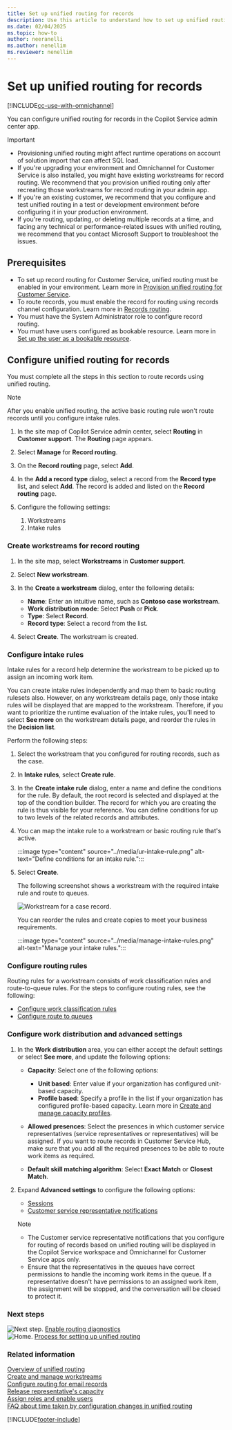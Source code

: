 ```yaml
---
title: Set up unified routing for records
description: Use this article to understand how to set up unified routing for records in Customer Service.
ms.date: 02/04/2025
ms.topic: how-to
author: neeranelli
ms.author: nenellim
ms.reviewer: nenellim
---
```


# Set up unified routing for records

[!INCLUDE[cc-use-with-omnichannel](../../includes/cc-use-with-omnichannel.md)]

You can configure unified routing for records in the Copilot Service admin center app.

> [!IMPORTANT]
> - Provisioning unified routing might affect runtime operations on account of solution import that can affect SQL load.
> - If you're upgrading your environment and Omnichannel for Customer Service is also installed, you might have existing workstreams for record routing. We recommend that you provision unified routing only after recreating those workstreams for record routing in your admin app.
> - If you're an existing customer, we recommend that you configure and test unified routing in a test or development environment before configuring it in your production environment.
> - If you're routing, updating, or deleting multiple records at a time, and facing any technical or performance-related issues with unified routing, we recommend that you contact Microsoft Support to troubleshoot the issues.

## Prerequisites

- To set up record routing for Customer Service, unified routing must be enabled in your environment. Learn more in [Provision unified routing for Customer Service](provision-unified-routing.md).
- To route records, you must enable the record for routing using records channel configuration. Learn more in [Records routing](enable-entities-for-queues.md).
- You must have the System Administrator role to configure record routing.
- You must have users configured as bookable resource. Learn more in [Set up the user as a bookable resource](users-user-profiles.md).

## Configure unified routing for records

You must complete all the steps in this section to route records using unified routing.

> [!NOTE]
> After you enable unified routing, the active basic routing rule won't route records until you configure intake rules.

1. In the site map of Copilot Service admin center, select **Routing** in **Customer support**. The **Routing** page appears.

1. Select **Manage** for **Record routing**.

1. On the **Record routing** page, select **Add**.

1. In the **Add a record type** dialog, select a record from the **Record type** list, and select **Add**. The record is added and listed on the **Record routing** page.

1. Configure the following settings:
   1. Workstreams
   1. Intake rules

### Create workstreams for record routing

1. In the site map, select **Workstreams** in **Customer support**.
   
1. Select **New workstream**.

1. In the **Create a workstream** dialog, enter the following details:
    - **Name**: Enter an intuitive name, such as **Contoso case workstream**.
    - **Work distribution mode**: Select **Push** or **Pick**.
    - **Type**: Select **Record**.
    - **Record type**: Select a record from the list.

1. Select **Create**. The workstream is created.

### Configure intake rules

Intake rules for a record help determine the workstream to be picked up to assign an incoming work item.

You can create intake rules independently and map them to basic routing rulesets also. However, on any workstream details page, only those intake rules will be displayed that are mapped to the workstream. Therefore, if you want to prioritize the runtime evaluation of the intake rules, you'll need to select **See more** on the workstream details page, and reorder the rules in the **Decision list**.

Perform the following steps:

1. Select the workstream that you configured for routing records, such as the case.

1. In **Intake rules**, select **Create rule**.

1. In the **Create intake rule** dialog, enter a name and define the conditions for the rule. By default, the root record is selected and displayed at the top of the condition builder. The record for which you are creating the rule is thus visible for your reference. You can define conditions for up to two levels of the related records and attributes.

1. You can map the intake rule to a workstream or basic routing rule that's active.

   :::image type="content" source="../media/ur-intake-rule.png" alt-text="Define conditions for an intake rule.":::

4. Select **Create**.

   The following screenshot shows a workstream with the required intake rule and route to queues.

    ![Workstream for a case record.](../media/ur-record-routing-workstream.png "Workstream for a case record")

   You can reorder the rules and create copies to meet your business requirements.

    :::image type="content" source="../media/manage-intake-rules.png" alt-text="Manage your intake rules.":::

### Configure routing rules

Routing rules for a workstream consists of work classification rules and route-to-queue rules. For the steps to configure routing rules, see the following:

- [Configure work classification rules](configure-work-classification.md#create-work-classification-rulesets)  
- [Configure route to queues](configure-route-to-queue-rules.md)

### Configure work distribution and advanced settings

1. In the **Work distribution** area, you can either accept the default settings or select **See more**, and update the following options:

   - **Capacity**: Select one of the following options:
     - **Unit based**: Enter value if your organization has configured unit-based capacity.
     - **Profile based**: Specify a profile in the list if your organization has configured profile-based capacity. Learn more in [Create and manage capacity profiles](capacity-profiles.md). 

   - **Allowed presences**: Select the presences in which customer service representatives (service representatives or representatives) will be assigned. If you want to route records in Customer Service Hub, make sure that you add all the required presences to be able to route work items as required.

   - **Default skill matching algorithm**: Select **Exact Match** or **Closest Match**.

2. Expand **Advanced settings** to configure the following options:
   - [Sessions](session-templates.md)
   - [Customer service representative notifications](notification-templates.md#out-of-the-box-notification-templates)

   > [!NOTE]
   > - The Customer service representative notifications that you configure for routing of records based on unified routing will be displayed in the Copilot Service workspace and Omnichannel for Customer Service apps only.
   > - Ensure that the representatives in the queues have correct permissions to handle the incoming work items in the queue. If a representative doesn't have permissions to an assigned work item, the assignment will be stopped, and the conversation will be closed to protect it.

### Next steps

![Next step.](../media/right-arrow.png "Next step") [Enable routing diagnostics](unified-routing-diagnostics.md#manage-routing-diagnostics)  
![Home.](../media/home-button.png "Home") [Process for setting up unified routing](set-up-routing-process.md)  

### Related information

[Overview of unified routing](overview-unified-routing.md)  
[Create and manage workstreams](create-workstreams.md)    
[Configure routing for email records](configure-routing-for-email-records.md)  
[Release representative's capacity](capacity-profiles.md#release-capacity-for-representatives)  
[Assign roles and enable users](../implement/add-users-assign-roles.md)  
[FAQ about time taken by configuration changes in unified routing](faqs.md#how-long-does-a-configuration-change-to-the-omnichannel-for-customer-service-and-unified-routing-settings-take-to-update)  


[!INCLUDE[footer-include](../../includes/footer-banner.md)]
